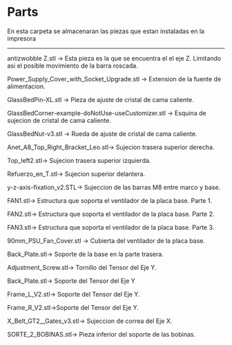 # Parts
En esta carpeta se almacenaran las piezas que estan instaladas en la impresora
_________________________________________________________________________________________
 
antizwobble Z.stl -> Esta pieza es la que se encuentra el el eje Z. Limitando asi
 el posible movimiento de la barra roscada.

Power_Supply_Cover_with_Socket_Upgrade.stl -> Extension de la fuente de alimentacion.

GlassBedPin-XL.stl -> Pieza de ajuste de cristal de cama caliente.

GlassBedCorner-example-doNotUse-useCustomizer.stl -> Esquina de sujecion de cristal de cama caliente.

GlassBedNut-v3.stl -> Rueda de ajuste de cristal de cama caliente.

Anet_A8_Top_Right_Bracket_Leo.stl-> Sujecion trasera superior derecha.

Top_left2.stl-> Sujecion trasera superior izquierda.

Refuerzo_en_T.stl-> Sujecion superior delantera.

y-z-axis-fixation_v2.STL-> Sujeccion de las barras M8 entre marco y base.

FAN1.stl-> Estructura que soporta el ventilador de la placa base. Parte 1.

FAN2.stl-> Estructura que soporta el ventilador de la placa base. Parte 2.

FAN3.stl-> Estructura que soporta el ventilador de la placa base. Parte 3.

90mm_PSU_Fan_Cover.stl -> Cubierta del ventilador de la placa base.

Back_Plate.stl-> Soporte de la base en la parte trasera.

Adjustment_Screw.stl-> Tornillo del Tensor del Eje Y.

Back_Plate.stl-> Soporte del Tensor del Eje Y

Frame_L_V2.stl-> Soporte del Tensor del Eje Y.

Frame_R_V2.stl->Soporte del Tensor del Eje Y.

X_Belt_GT2__Gates_v3.stl-> Sujeccion de correa del Eje X.

SORTE_2_BOBINAS.stl-> Pieza inferior del soporte de las bobinas.
